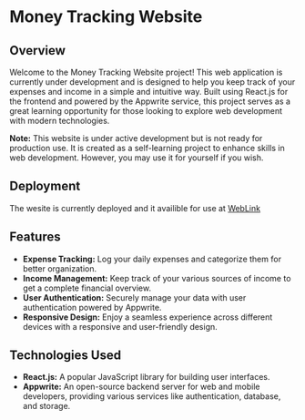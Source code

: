 # Money Tracking Website

## Overview

Welcome to the Money Tracking Website project! This web application is currently under development and is designed to help you keep track of your expenses and income in a simple and intuitive way. Built using React.js for the frontend and powered by the Appwrite service, this project serves as a great learning opportunity for those looking to explore web development with modern technologies.

**Note:** This website is under active development but is not ready for production use. It is created as a self-learning project to enhance skills in web development. However, you may use it for yourself if you wish.

## Deployment

The wesite is currently deployed and it availible for use at [WebLink](https://spendwisely.vercel.app/)

## Features

- **Expense Tracking:** Log your daily expenses and categorize them for better organization.
- **Income Management:** Keep track of your various sources of income to get a complete financial overview.
- **User Authentication:** Securely manage your data with user authentication powered by Appwrite.
- **Responsive Design:** Enjoy a seamless experience across different devices with a responsive and user-friendly design.

## Technologies Used

- **React.js:** A popular JavaScript library for building user interfaces.
- **Appwrite:** An open-source backend server for web and mobile developers, providing various services like authentication, database, and storage.
